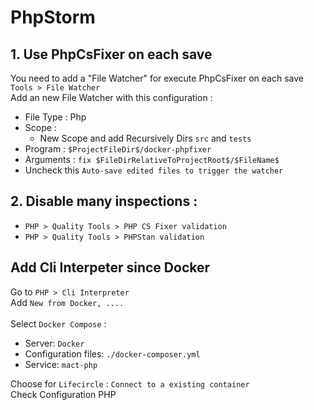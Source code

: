 # PhpStorm

## 1. Use PhpCsFixer on each save
You need to add a "File Watcher" for execute PhpCsFixer on each save `Tools > File Watcher` \
Add an new File Watcher with this configuration :
* File Type : Php
* Scope : 
  * New Scope and add Recursively Dirs `src` and `tests`
* Program : `$ProjectFileDir$/docker-phpfixer`
* Arguments : `fix $FileDirRelativeToProjectRoot$/$FileName$`
* Uncheck this `Auto-save edited files to trigger the watcher`

## 2. Disable many inspections : 
- `PHP > Quality Tools > PHP CS Fixer validation` 
- `PHP > Quality Tools > PHPStan validation` 

## Add Cli Interpeter since Docker
Go to `PHP > Cli Interpreter` \
Add `New from Docker, ....` \
\
Select `Docker Compose` : 
- Server: `Docker`
- Configuration files: `./docker-composer.yml`
- Service: `mact-php`

Choose for `Lifecircle` : `Connect to a existing container` \
Check Configuration PHP
